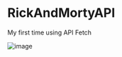 # RickAndMortyAPI
My first time using API Fetch 

![image](https://user-images.githubusercontent.com/58798329/128431348-3fb50ad2-a1de-41d4-8417-14be694623e8.png)
